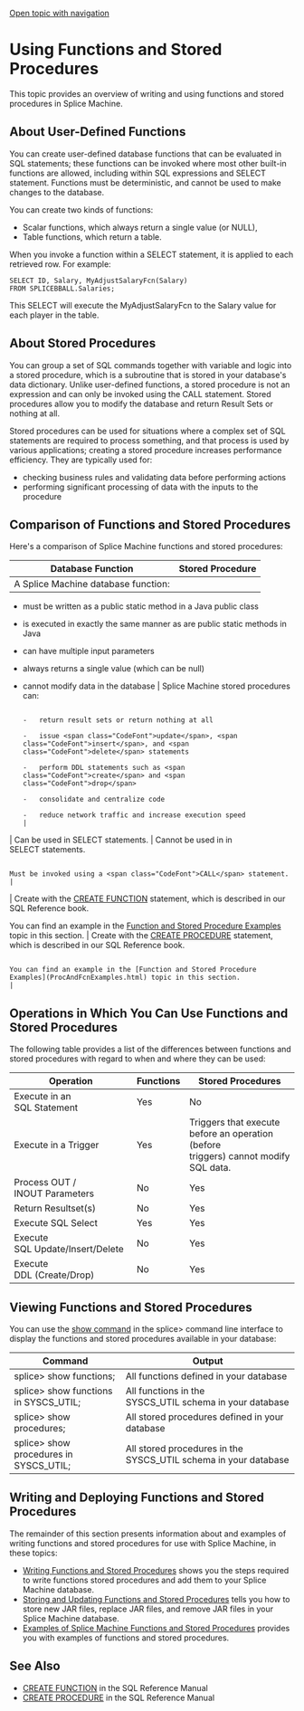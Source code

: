 [Open topic with navigation](../../../index.html#Shared/Developers/FcnsAndProcs/Intro.FcnsAndProcs.html)

Using Functions and Stored Procedures
=====================================

This topic provides an overview of writing and using functions and stored procedures in Splice Machine.

About User-Defined Functions
----------------------------

You can create user-defined database functions that can be evaluated in SQL statements; these functions can be invoked where most other built-in functions are allowed, including within SQL expressions and <span class="CodeFont">SELECT</span> statement. Functions must be deterministic, and cannot be used to make changes to the database.

You can create two kinds of functions:

-   Scalar functions, which always return a single value (or <span class="CodeFont">NULL</span>),
-   Table functions, which return a table.

When you invoke a function within a <span class="CodeFont">SELECT</span> statement, it is applied to each retrieved row. For example:

``` Example
SELECT ID, Salary, MyAdjustSalaryFcn(Salary) 
FROM SPLICEBBALL.Salaries;
```

This <span class="CodeFont">SELECT</span> will execute the <span class="CodeFont">MyAdjustSalaryFcn</span> to the <span class="CodeFont">Salary</span> value for each player in the table.

About Stored Procedures
-----------------------

You can group a set of SQL commands together with variable and logic into a stored procedure, which is a subroutine that is stored in your database's data dictionary. Unlike user-defined functions, a stored procedure is not an expression and can only be invoked using the <span class="CodeFont">CALL</span> statement. Stored procedures allow you to modify the database and return <span class="CodeFont">Result Sets</span> or nothing at all.

Stored procedures can be used for situations where a complex set of SQL statements are required to process something, and that process is used by various applications; creating a stored procedure increases performance efficiency. They are typically used for:

-   checking business rules and validating data before performing actions
-   performing significant processing of data with the inputs to the procedure

[]()Comparison of Functions and Stored Procedures
-------------------------------------------------

Here's a comparison of Splice Machine functions and stored procedures:

| Database Function                                                                                                                                                           | Stored Procedure                                                                                                                                                              |
|-----------------------------------------------------------------------------------------------------------------------------------------------------------------------------|-------------------------------------------------------------------------------------------------------------------------------------------------------------------------------|
| A Splice Machine database function:                                                                                                                                         
                                                                                                                                                                              
 -   must be written as a public static method in a Java public class                                                                                                         
 -   is executed in exactly the same manner as are public static methods in Java                                                                                              
 -   can have multiple input parameters                                                                                                                                       
 -   always returns a single value (which can be null)                                                                                                                        
 -   cannot modify data in the database                                                                                                                                       | Splice Machine stored procedures can:                                                                                                                                         
                                                                                                                                                                                                                                                                                                                                                              
                                                                                                                                                                               -   return result sets or return nothing at all                                                                                                                                
                                                                                                                                                                               -   issue <span class="CodeFont">update</span>, <span class="CodeFont">insert</span>, and <span class="CodeFont">delete</span> statements                                      
                                                                                                                                                                               -   perform DDL statements such as <span class="CodeFont">create</span> and <span class="CodeFont">drop</span>                                                                 
                                                                                                                                                                               -   consolidate and centralize code                                                                                                                                            
                                                                                                                                                                               -   reduce network traffic and increase execution speed                                                                                                                        |
| Can be used in <span class="CodeFont">SELECT</span> statements.                                                                                                             | Cannot be used in in <span class="CodeFont">SELECT</span> statements.                                                                                                         
                                                                                                                                                                                                                                                                                                                                                              
                                                                                                                                                                               Must be invoked using a <span class="CodeFont">CALL</span> statement.                                                                                                          |
| Create with the <span class="CodeFont">[CREATE FUNCTION](../../SQLReference/Statements/CreateFunction.html)</span> statement, which is described in our SQL Reference book. 
                                                                                                                                                                              
 You can find an example in the [Function and Stored Procedure Examples](ProcAndFcnExamples.html) topic in this section.                                                      | Create with the <span class="CodeFont">[CREATE PROCEDURE](../../SQLReference/Statements/CreateProcedure.html)</span> statement, which is described in our SQL Reference book. 
                                                                                                                                                                                                                                                                                                                                                              
                                                                                                                                                                               You can find an example in the [Function and Stored Procedure Examples](ProcAndFcnExamples.html) topic in this section.                                                        |

Operations in Which You Can Use Functions and Stored Procedures
---------------------------------------------------------------

The following table provides a list of the differences between functions and stored procedures with regard to when and where they can be used:

| Operation                                                                                      | Functions | Stored Procedures                                                                                                   |
|------------------------------------------------------------------------------------------------|-----------|---------------------------------------------------------------------------------------------------------------------|
| <span class="ItalicFont">Execute in an SQL Statement</span>                                    | Yes       | No                                                                                                                  |
| <span class="ItalicFont">Execute in a Trigger</span>                                           | Yes       | Triggers that execute before an operation (<span class="ItalicFont">before triggers</span>) cannot modify SQL data. |
| <span class="ItalicFont">Process <span class="CodeFont">OUT / INOUT</span> Parameters</span>   | No        | Yes                                                                                                                 |
| <span class="ItalicFont">Return <span class="CodeFont">Resultset(s)</span></span>              | No        | Yes                                                                                                                 |
| <span class="ItalicFont">Execute SQL <span class="CodeFont">Select</span></span>               | Yes       | Yes                                                                                                                 |
| <span class="ItalicFont">Execute SQL <span class="CodeFont">Update/Insert/Delete</span></span> | No        | Yes                                                                                                                 |
| <span class="ItalicFont">Execute DDL (<span class="CodeFont">Create/Drop</span>)</span>        | No        | Yes                                                                                                                 |

Viewing Functions and Stored Procedures
---------------------------------------

You can use the [show command](../../CmdLineReference/ShowCmds.html) in the <span class="AppCommand">splice&gt;</span> command line interface to display the functions and stored procedures available in your database:

| Command                                                                    | Output                                                                                         |
|----------------------------------------------------------------------------|------------------------------------------------------------------------------------------------|
| <span class="AppCommand">splice&gt; show functions;</span>                 | All functions defined in your database                                                         |
| <span class="AppCommand">splice&gt; show functions in SYSCS\_UTIL;</span>  | All functions in the <span class="CodeFont">SYSCS\_UTIL</span> schema in your database         |
| <span class="AppCommand">splice&gt; show procedures;</span>                | All stored procedures defined in your database                                                 |
| <span class="AppCommand">splice&gt; show procedures in SYSCS\_UTIL;</span> | All stored procedures in the <span class="CodeFont">SYSCS\_UTIL</span> schema in your database |

Writing and Deploying Functions and Stored Procedures
-----------------------------------------------------

The remainder of this section presents information about and examples of writing functions and stored procedures for use with Splice Machine, in these topics:

-   [Writing Functions and Stored Procedures](WritingProcsAndFcns.html) shows you the steps required to write functions stored procedures and add them to your Splice Machine database.
-   [Storing and Updating Functions and Stored Procedures](StoringAndUpdatingFcnsAndProcs.html) tells you how to store new JAR files, replace JAR files, and remove JAR files in your Splice Machine database.
-   [Examples of Splice Machine Functions and Stored Procedures](ProcAndFcnExamples.html) provides you with examples of functions and stored procedures.

See Also
--------

-   <span class="CodeFont">[CREATE FUNCTION](../../SQLReference/Statements/CreateFunction.html)</span> in the <span class="ItalicFont">SQL Reference Manual</span>
-   <span class="CodeFont">[CREATE PROCEDURE](../../SQLReference/Statements/CreateProcedure.html)</span> in the <span class="ItalicFont">SQL Reference Manual</span>

 


